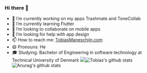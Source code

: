 
### Hi there 👋

- 🔭 I’m currently working on my apps Trashmate and ToneCollab
- 🌱 I’m currently learning Flutter
- 👯 I’m looking to collaborate on mobile apps
- 🤔 I’m looking for help with app design
- 📫 How to reach me: [TobiasManeschijn.com](http://www.tobiasmaneschijn.com/)
- 😄 Pronouns: He
- 🎓 Studying: Bachelor of Engineering in software technology at Technical University of Denmark
![ ](https://i.ibb.co/1LPm7Lt/undraw-Mobile-life-re-jtih.png)
​
![Tobias's github stats](https://github-readme-stats.vercel.app/api​?username=tobiasmaneschijn&count_private=true​)
​![Anurag's github stats](https://github-readme-stats.vercel.app/api​?username=tobiasmaneschijn&count_private=true​)
